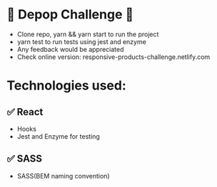 # 🎳 Depop Challenge 🎳

- Clone repo, yarn && yarn start to run the project
- yarn test to run tests using jest and enzyme
- Any feedback would be appreciated
- Check online version: responsive-products-challenge.netlify.com

# Technologies used:

## ✅ React

- Hooks
- Jest and Enzyme for testing

## ✅ SASS

- SASS(BEM naming convention)
